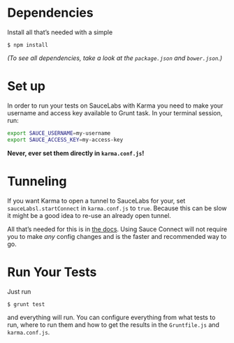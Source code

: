 # Dependencies

Install all that’s needed with a simple

`$ npm install`

*(To see all dependencies, take a look at the `package.json` and `bower.json`.)*

# Set up

In order to run your tests on SauceLabs with Karma you need to  make your username
and access key available to Grunt task. In your terminal session, run:

````bash
export SAUCE_USERNAME=my-username
export SAUCE_ACCESS_KEY=my-access-key
````

**Never, ever set them directly in `karma.conf.js`!**

# Tunneling

If you want Karma to open a tunnel to SauceLabs for your, set `sauceLabsl.startConnect`
in `karma.conf.js` to `true`. Because this can be slow it might be a good idea to
re-use an already open tunnel.

All that’s needed for this is in [the docs](https://saucelabs.com/docs/connect).
Using Sauce Connect will not require you to make *any* config changes and is the
faster and recommended way to go.

# Run Your Tests

Just run

`$ grunt test`

and everything will run. You can configure everything from what tests to run,
where to run them and how to get the results in the `Gruntfile.js` and `karma.conf.js`.
